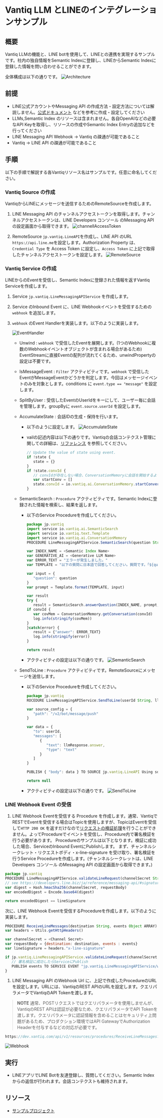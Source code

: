 # Vantiq LLM とLINEのインテグレーションサンプル

## 概要

Vantiq LLMの機能と、LINE botを使用して、LINEとの連携を実現するサンプルです。社内の独自情報をSemantic Indexに登録し、LINEからSemantic Indexに登録した情報を問い合わせることができます。

全体構成は以下の通りです。
![Architecture](../../imgs/vantiq_llm_line_integration/architecture.png)

## 前提

- LINE公式アカウントやMessaging API の作成方法・設定方法については解説しません。[公式ドキュメント](https://developers.line.biz/ja/docs/) などを参考に作成・設定してください
- LLMs,Semantic Index のリソースは含まれません。各自OpenAIなどの必要なAPI Keyを取得し、リソースの作成やSemantic Index Entryの追加などを行ってください
- LINE Messaging API Webhook -> Vantiq の疎通が可能であること
- Vantiq -> LINE API の疎通が可能であること

## 手順

以下の手順で解説する各Vantiqリソース名はサンプルです。任意に命名してください。

### Vantiq Source の作成

VantiqからLINEにメッセージを送信するためのRemoteSourceを作成します。

1. LINE Messaging API のチャンネルアクセストークンを取得します。チャンネルアクセストークンは、LINE Developers コンソール のMessaging API の設定画面から取得できます。
![channellAccessToken](../../imgs/vantiq_llm_line_integration/channelAccessToken.png)

1. RemoteSource `jp.vantiq.LineAPI`を作成し、LINE API のURL `https://api.line.me`を設定します。Authorization Property は、`Credential Type` を Access Token に設定し、`Access Token` に上記で取得したチャンネルアクセストークンを設定します。
![RemoteSource](../../imgs/vantiq_llm_line_integration/remoteSource.png)

### Vantiq Service の作成

LINEからのEventを受信し、Semantic Indexに登録された情報を返すVantiq Serviceを作成します。

1. Service `jp.vantiq.LineMessagingAPIService` を作成します。

2. Service のInbound Event に、LINE Webhookイベントを受信するための `webhook` を追加します。

3. `webhook` のEvent Handlerを実装します。以下のように実装します。

   ![EventHandler](../../imgs/vantiq_llm_line_integration/eventHandler.png)

   - Unwind : `webhook` で受信したEventを展開します。(1つのWebhookに複数のWebhookイベントオブジェクトが含まれる場合があるため) EventStreamに直接Eventの配列が流れてくるため、unwindPropertyの設定は不要です。
   - IsMessageEvent : `Filter` アクティビティです。`webhook` で受信したEventがMessageEventかどうかを判定します。今回はメッセージイベントのみを対象とします。conditions に `event.type == "message"` を設定します。
   - SplitByUser : 受信したEventのUserIdをキーにして、ユーザー毎に会話を管理します。groupByに `event.source.userId` を設定します。
   - AccumulateState : 会話IDの生成・保持を行います。
     - 以下のように設定します。
      ![AccumulateState](../../imgs/vantiq_llm_slack_integration/accumulateState.png)
     - vailの記述内容は以下の通りです。Vantiqの会話コンテクスト管理に関しての詳細は、[リファレンス](https://dev.vantiq.com/docs/system/rules/index.html#conversationmemory) を参照してください。

         ```javascript
         // Update the value of state using event.
         if !state {
            state = {}
         }
         if !state.convId {
            // convIdが存在しない場合、ConversationMemoryに会話を開始するようにリクエストする
            var startConv = []
            state.convId = io.vantiq.ai.ConversationMemory.startConversation(startConv)
         } 
         ```

   - SemanticSearch : `Procedure` アクティビティです。Semantic Indexに登録された情報を検索し、結果を返します。
     - 以下のService Procedureを作成してください。

         ```javascript
         package jp.vantiq
         import service io.vantiq.ai.SemanticSearch
         import service io.vantiq.text.Template
         import service io.vantiq.ai.ConversationMemory
         PROCEDURE LineMessagingAPIService.SemanticSearch(question String REQUIRED, convId String): Object

         var INDEX_NAME = <Semantic Index Name>
         var GENERATIVE_AI = <Generative LLM Name>
         var ERROR_TEXT = "エラーが発生しました。"
         var TEMPLATE = "以下の質問に日本語で回答してください。質問です。「${question}」"

         var input = {
            "question": question
         }
         var prompt = Template.format(TEMPLATE, input)

         var result
         try {
            result = SemanticSearch.answerQuestion(INDEX_NAME, prompt, GENERATIVE_AI, convId)
         if convId {
            var covMem = ConversationMemory.getConversation(convId)
            log.info(stringify(covMem))
         }
         }catch(error) {
            result = {"answer": ERROR_TEXT}
            log.info(stringify(error))
         }

         return result
         ```

     - アクティビティの設定は以下の通りです。
       ![SemanticSearch](../../imgs/vantiq_llm_line_integration/semanticSearch.png)

   - SendToLine : `Procedure` アクティビティです。RemoteSourceにメッセージを送信します。
     - 以下のService Procedureを作成してください。

         ```javascript
         package jp.vantiq
         ROCEDURE LineMessagingAPIService.SendToLine(userId String, llmResponse Object )

         var source_config = {
            "path": "/v2/bot/message/push"
         }

         var data = {
            "to": userId,
            "messages": [
               {
                  "text": llmResponse.answer,
                  "type": "text"
               }
            ]
         }

         PUBLISH { "body": data } TO SOURCE jp.vantiq.LineAPI Using source_config

         return null
         ```

     - アクティビティの設定は以下の通りです。
       ![SendToLine](../../imgs/vantiq_llm_line_integration/sendToLine.png)

### LINE Webhook Event の受信

1. LINE Webhook Eventを受信する Procedure を作成します。通常、VantiqでRESTでEventを受信する場合はTopicを使用しますが、TopicはEventを受信して`HTTP 200 OK` を返すだけなので[リクエストの検証処理](https://developers.line.biz/ja/docs/messaging-api/receiving-messages/#verifying-signatures)を行うことができません。よってProcedureでイベントを受信し、Procedure内で署名検証を行う必要があります。
Procedureのサンプルは以下となります。検証に成功した場合、ServiceのInbound EventにPublishします。
まず、チャンネルシークレット・リクエストボディ・x-line-signature を受け取り、署名検証を行うService Procedureを作成します。(チャンネルシークレットは、LINE Developers コンソール のMessaging API の設定画面から取得できます。)

```javascript
package jp.vantiq
PROCEDURE LineMessagingAPIService.validateLineRequest(channelSecret String, requestBody String, lineSignature String)
// see https://developers.line.biz/ja/reference/messaging-api/#signature-validation
var digest = Hash.hmacSha256(channelSecret, requestBody)
var encodedDigest = Encode.base64(digest)

return encodedDigest == lineSignature
```

次に、LINE Webhook Eventを受信するProcedureを作成します。以下のように実装します。

```javascript
PROCEDURE ReceiveLineMessages(destination String, events Object ARRAY)
var headers = Utils.getHttpHeaders()

var channelSecret = <Channel Secret>
var requestBody = {destination: destination, events : events}
var lineSignature = headers."x-line-signature"

if jp.vantiq.LineMessagingAPIService.validateLineRequest(channelSecret, stringify(requestBody), lineSignature) {
   // 署名検証に成功したらServiceにPublish
   PUBLISH events TO SERVICE EVENT "jp.vantiq.LineMessagingAPIService/webhook"
}
```

1. LINE Messaging API のWebhook Url に、上記で作成したProcedureのURLを設定します。URLには、VantiqのREST APIのURLを設定します。クエリパラメータでVantiqのAPI Tokenを渡します。

 > **NOTE**
 > 通常、POSTリクエストではクエリパラメータを使用しませんが、VantiqのREST APIは認証が必要なため、クエリパラメータでAPI Tokenを渡します。クエリパラメータに認証情報を含めることはセキュリティ上問題があるため、プロダクション環境ではAPI GatewayでAuthorization Headerを付与するなどの対応が必要です。

   ```javascript
   https://dev.vantiq.com/api/v1/resources/procedures/ReceiveLineMessages?token=<API Token>
   ```
![Webhook](../../imgs/vantiq_llm_line_integration/webhook.png)

## 実行

- LINEアプリでLINE Botを友達登録し、質問してください。Semantic Indexからの返信が行われます。会話コンテクストも維持されます。

## リソース

- [サンプルプロジェクト](../../conf/vantiq_llm_line_integration/line_integration.zip)

